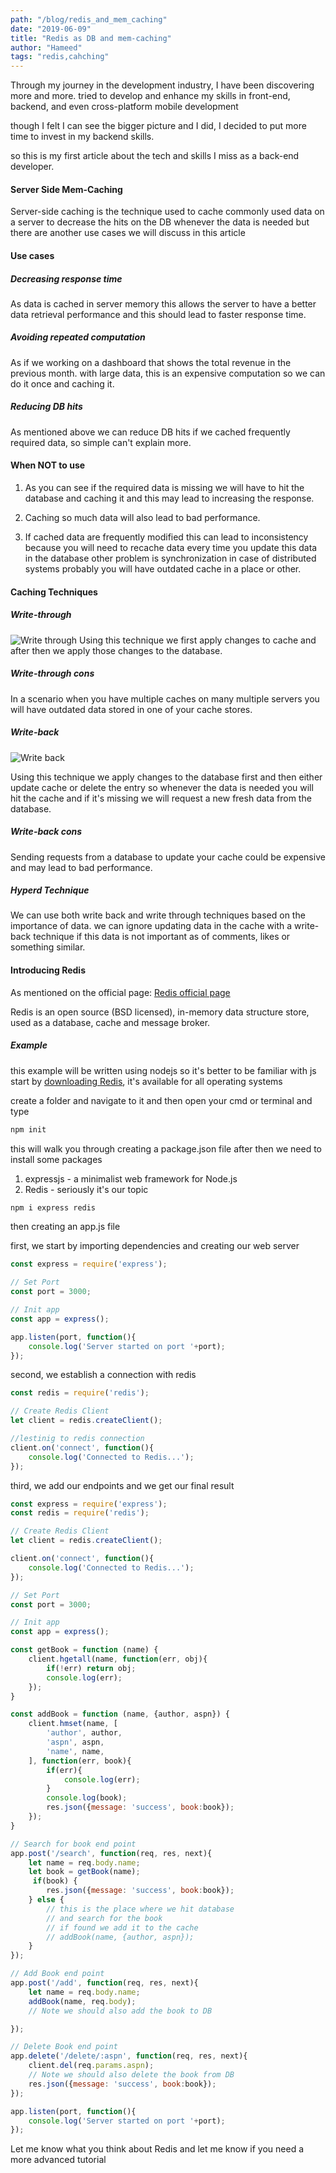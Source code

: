 ```yaml
---
path: "/blog/redis_and_mem_caching"
date: "2019-06-09"
title: "Redis as DB and mem-caching"
author: "Hameed"
tags: "redis,cahching"
---
```

Through my journey in the development industry, I have been discovering more and more.
tried to develop and enhance my skills in front-end, backend, and even cross-platform mobile development

though I felt I can see the bigger picture and I did, I decided to put more time to invest in my backend skills.

so this is my first article about the tech and skills I miss as a back-end developer.

#### Server Side Mem-Caching

Server-side caching is the technique used to cache commonly used data on a server to decrease the hits on the DB whenever the data is needed but there are another use cases we will discuss in this article

#### Use cases

##### Decreasing response time 
As data is cached in server memory this allows the server to have a better data retrieval performance and this should lead to faster response time.

##### Avoiding repeated computation 
As if we working on a dashboard that shows the total revenue in the previous month. with large data, this is an expensive computation so we can do it once and caching it.

##### Reducing DB hits
As mentioned above we can reduce DB hits if we cached frequently required data, so simple can't explain more.

#### When NOT to use

1. As you can see if the required data is missing we will have to hit the database and caching it and this may lead to increasing the response.

2. Caching so much data will also lead to bad performance.

3. If cached data are frequently modified this can lead to inconsistency
because you will need to recache data every time you update this data in the database
other problem is synchronization in case of distributed systems probably you will have outdated cache in a place or other. 

#### Caching Techniques
##### Write-through
![Write through](writethrough.png)
Using this technique we first apply changes to cache and after then we apply those changes to the database.

##### Write-through cons
In a scenario when you have multiple caches on many multiple servers you will have outdated data stored in one of your cache stores.

##### Write-back 
![Write back](writeback.png)

Using this technique we apply changes to the database first and then either update cache or delete the entry so whenever the data is needed you will hit the cache and if it's missing we will request a new fresh data from the database.

##### Write-back cons
Sending requests from a database to update your cache could be expensive and may lead to bad performance.

##### Hyperd Technique
We can use both write back and write through techniques based on the importance of data. 
we can ignore updating data in the cache with a write-back technique if this data is not important as of comments, likes or something similar. 

#### Introducing Redis

As mentioned on the official page: <a href="https://redis.io/" target="_blank">Redis official page</a>

Redis is an open source (BSD licensed), in-memory data structure store, used as a database, cache and message broker.


##### Example

this example will be written using nodejs so it's better to be familiar with js
start by <a href="https://redis.io/download" target="_blank">downloading Redis</a>, it's available for all operating systems

create a folder and navigate to it and then open your cmd or terminal and type 
````bash
npm init
````
this will walk you through creating a package.json file 
after then we need to install some packages
1. expressjs - a minimalist web framework for Node.js
2. Redis - seriously it's our topic

````bash
npm i express redis
````
then creating an app.js file

first, we start by importing dependencies and creating our web server
```js
const express = require('express');

// Set Port
const port = 3000;

// Init app
const app = express();

app.listen(port, function(){
    console.log('Server started on port '+port);
});
```
second, we establish a connection with redis

```js
const redis = require('redis');

// Create Redis Client
let client = redis.createClient();

//lestinig to redis connection
client.on('connect', function(){
    console.log('Connected to Redis...');
});

```
third, we add our endpoints and we get our final result
```javascript
const express = require('express');
const redis = require('redis');

// Create Redis Client
let client = redis.createClient();

client.on('connect', function(){
    console.log('Connected to Redis...');
});

// Set Port
const port = 3000;

// Init app
const app = express();

const getBook = function (name) {
    client.hgetall(name, function(err, obj){
        if(!err) return obj;
        console.log(err);
    });
}

const addBook = function (name, {author, aspn}) {
    client.hmset(name, [
        'author', author,
        'aspn', aspn,
        'name', name,
    ], function(err, book){
        if(err){
            console.log(err);
        }
        console.log(book);
        res.json({message: 'success', book:book});
    });
}

// Search for book end point
app.post('/search', function(req, res, next){
    let name = req.body.name;
    let book = getBook(name);
     if(book) {
        res.json({message: 'success', book:book});
    } else {
        // this is the place where we hit database
        // and search for the book 
        // if found we add it to the cache
        // addBook(name, {author, aspn});
    }
});

// Add Book end point
app.post('/add', function(req, res, next){
    let name = req.body.name;
    addBook(name, req.body);
    // Note we should also add the book to DB

});

// Delete Book end point
app.delete('/delete/:aspn', function(req, res, next){
    client.del(req.params.aspn);
    // Note we should also delete the book from DB
    res.json({message: 'success', book:book});
});

app.listen(port, function(){
    console.log('Server started on port '+port);
});

```

Let me know  what you think about Redis and let me know if you need a more advanced tutorial
